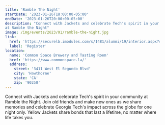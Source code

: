 ```yaml
---
title: 'Ramble The Night'
startDate: '2023-01-26T18:00:00-05:00'
endDate: '2023-01-26T20:00:00-05:00'
description: "Connect with Jackets and celebrate Tech's spirit in your community
at Ramble the Night"
image: /img/events/2023/01/ramble-the-night.jpg
link:
  href: 'https://securelb.imodules.com/s/1481/alumni/19/interior.aspx?sid=1481&gid=21&pgid=23287&cid=52573'
  label: 'Register'
location:
  name: 'Common Space Brewery and Tasting Room'
  href: 'https://www.commonspace.la/'
  address:
    street: '3411 West El Segundo Blvd'
    city: 'Hawthorne'
    state: 'CA'
    zip: '90250'
---
```


Connect with Jackets and celebrate Tech's spirit in your community at Ramble the
Night. Join old friends and make new ones as we share memories and celebrate
Georgia Tech's impact across the globe for one night only. Yellow Jackets share
bonds that last a lifetime, no matter where life takes you.
